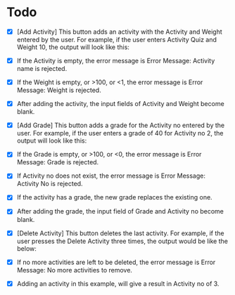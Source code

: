 # Todo

- [x] [Add Activity] This button adds an activity with the Activity and Weight entered by the user. For example, if the user enters Activity Quiz and Weight 10, the output will look like this:

- [x] If the Activity is empty, the error message is Error Message: Activity name is rejected.
- [x] If the Weight is empty, or >100, or <1, the error message is Error Message: Weight is rejected.
- [x] After adding the activity, the input fields of Activity and Weight become blank.
- [x] [Add Grade] This button adds a grade for the Activity no entered by the user. For example, if the user enters a grade of 40 for Activity no 2, the output will look like this:
- [x] If the Grade is empty, or >100, or <0, the error message is Error Message: Grade is rejected.
- [x] If Activity no does not exist, the error message is Error Message: Activity No is rejected.
- [x] If the activity has a grade, the new grade replaces the existing one.
- [x] After adding the grade, the input field of Grade and Activity no become blank.
- [x] [Delete Activity] This button deletes the last activity. For example, if the user presses the Delete Activity three times, the output would be like the below:
- [x] If no more activities are left to be deleted, the error message is Error Message: No more activities to remove.
- [x] Adding an activity in this example, will give a result in Activity no of 3.